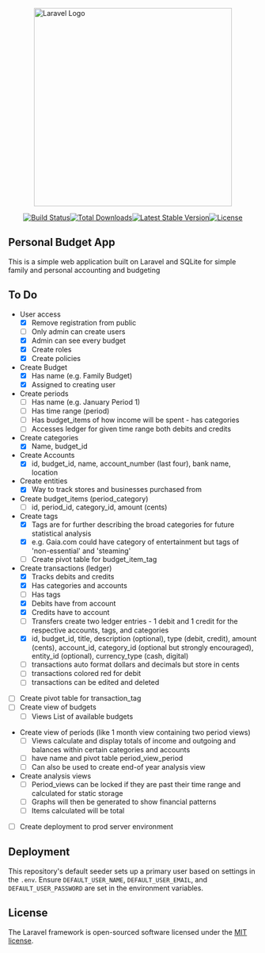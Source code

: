<p style="display: flex; align-items: center; justify-content: center;"><a href="https://laravel.com" target="_blank"><img src="https://raw.githubusercontent.com/laravel/art/master/logo-lockup/5%20SVG/2%20CMYK/1%20Full%20Color/laravel-logolockup-cmyk-red.svg" width="400" alt="Laravel Logo"></a></p>

<p style="display: flex; align-items: center; justify-content: center;">
<a href="https://github.com/laravel/framework/actions"><img src="https://github.com/laravel/framework/workflows/tests/badge.svg" alt="Build Status"></a>
<a href="https://packagist.org/packages/laravel/framework"><img src="https://img.shields.io/packagist/dt/laravel/framework" alt="Total Downloads"></a>
<a href="https://packagist.org/packages/laravel/framework"><img src="https://img.shields.io/packagist/v/laravel/framework" alt="Latest Stable Version"></a>
<a href="https://packagist.org/packages/laravel/framework"><img src="https://img.shields.io/packagist/l/laravel/framework" alt="License"></a>
</p>

## Personal Budget App

This is a simple web application built on Laravel and SQLite for simple family and personal accounting and budgeting

## To Do

- User access
  - [x] Remove registration from public
  - [ ] Only admin can create users
  - [x] Admin can see every budget
  - [x] Create roles
  - [x] Create policies
- Create Budget
    - [x]  Has name (e.g. Family Budget)
    - [x] Assigned to creating user 
- Create periods
  - [ ] Has name (e.g. January Period 1)
  - [ ] Has time range (period)
  - [ ] Has budget_items of how income will be spent - has categories
  - [ ] Accesses ledger for given time range both debits and credits
- Create categories
  - [x] Name, budget_id
- Create Accounts
  - [x] id, budget_id, name, account_number (last four), bank name, location
- Create entities
  - [x] Way to track stores and businesses purchased from
- Create budget_items (period_category)
    - [ ] id, period_id, category_id, amount (cents)
- Create tags
  - [x] Tags are for further describing the broad categories for future statistical analysis
  - [x] e.g. Gaia.com could have category of entertainment but tags of 'non-essential' and 'steaming'
  - [ ] Create pivot table for budget_item_tag
- Create transactions (ledger)
    - [x] Tracks debits and credits
    - [x] Has categories and accounts
    - [ ] Has tags
    - [x] Debits have from account
    - [x] Credits have to account
    - [ ] Transfers create two ledger entries - 1 debit and 1 credit for the respective accounts, tags, and categories
    - [x] id, budget_id, title, description (optional), type (debit, credit), amount (cents), account_id, category_id (optional but strongly encouraged), entity_id (optional), currency_type (cash, digital)
    - [ ] transactions auto format dollars and decimals but store in cents
    - [ ] transactions colored red for debit
    - [ ] transactions can be edited and deleted
- [ ] Create pivot table for transaction_tag
- [ ] Create view of budgets
    - [ ] Views List of available budgets
- Create view of periods (like 1 month view containing two period views)
    - [ ] Views calculate and display totals of income and outgoing and balances within certain categories and accounts
    - [ ] have name and pivot table period_view_period
    - [ ] Can also be used to create end-of year analysis view 
- Create analysis views
  - [ ] Period_views can be locked if they are past their time range and calculated for static storage
  - [ ] Graphs will then be generated to show financial patterns
  - [ ] Items calculated will be total
- [ ] Create deployment to prod server environment

## Deployment

This repository's default seeder sets up a primary user based on settings in the `.env`.
Ensure `DEFAULT_USER_NAME`, `DEFAULT_USER_EMAIL`, and `DEFAULT_USER_PASSWORD` are set in the environment variables.


## License

The Laravel framework is open-sourced software licensed under the [MIT license](https://opensource.org/licenses/MIT).
